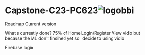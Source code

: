 # Capstone-C23-PC623![logobbi](https://github.com/pakkaem/Capstone-C23-PC623/assets/69453866/7d5e12f1-dcbc-48c2-800a-0b93aafe61e0)

Roadmap
Current version

What's currently done?
 75% of Home
 Login/Register
 View vidio but because the ML don't finsihed yet so i decide to using vidio

 Firebase login

